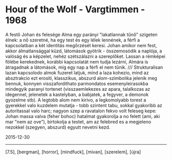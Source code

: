 # Hour of the Wolf - Vargtimmen - 1968

A festő Johan és felesége Alma egy parányi "lakatlannak tűnő" szigeten élnek: a nő szeretné, ha egy test és egy lélek lennének, a férfi a kapcsolatban a két identitás megőrzését keresi. Johan amikor nem fest, akkor álmatlansággal küzd, látomások gyötrik - összemosódik a naplója, a valóság és a képzelet, nehéz szétszálazni a szereplőket. Lassan a rémképei fölébe kerekednek, korábbi kapcsolatát nem tudja lezárni, Almára is átragadnak a látomások, míg egy nap a férfi el nem tűnik. /// Strukturalisan lazan kapcsolodo almok fuzeret latjuk, mind a laza kohezio, mind az absztrakcio ezt erositi, klasszikus, abszurd alom-szimbolika jelenik meg bennuk, konnyen visszafordithato parmondatos esemenyleirasokba mindegyik paranyi tortenet (visszaemlekezes az apara, talalkozas az idegennel, jelenetek a kastelyban, a babjatek, a fegyver, a demonok gyozelme stb). A legtobb alom nem kirivo, a legkomolyabb torest a gyerekkel valo kuzdelem mutatja - tobb szintent tabu, sokkal gyakoribb az autoritassal valo harc; nagyon szep a ravatalon fekvo volt feleseg kepe: Johan massa valva (feher bohoc) hatalmat gyakorolja a no felett (ami, aki mar "nem az ove"), birtokolja a testet, am az felebred es a megjeleno nezokkel (szegyen, abszurd) egyutt nevetni kezd.

2015-12-30 

----

[7.5], [bergman], [horror], [mindfuck], [mivan], [szerelem], [újra]